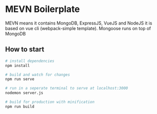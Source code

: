 # MEVN Boilerplate

MEVN means it contains MongoDB, ExpressJS, VueJS and NodeJS
it is based on vue cli (webpack-simple template).
Mongoose runs on top of MongoDB

## How to start

``` bash
# install dependencies
npm install

# build and watch for changes
npm run serve

# run in a seperate terminal to serve at localhost:3000
nodemon server.js

# build for production with minification
npm run build
```
